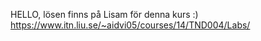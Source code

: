 HELLO, lösen finns på Lisam för denna kurs :)
https://www.itn.liu.se/~aidvi05/courses/14/TND004/Labs/
